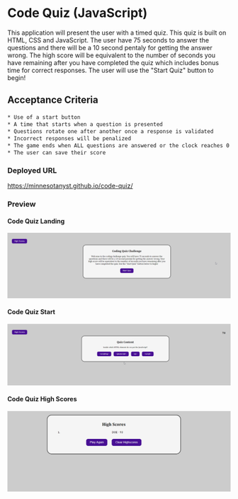 # Code Quiz (JavaScript)

This application will present the user with a timed quiz. This quiz is built on HTML, CSS and JavaScript. The user have 75 seconds to answer the questions and there will be a 10 second pentaly for getting the answer wrong. The high score will be equivalent to the number of seconds you have remaining after you have completed the quiz which includes bonus time for correct responses. The user will use the "Start Quiz" button to begin!

## Acceptance Criteria

```
* Use of a start button
* A time that starts when a question is presented
* Questions rotate one after another once a response is validated
* Incorrect responses will be penalized
* The game ends when ALL questions are answered or the clock reaches 0
* The user can save their score
```

### Deployed URL

https://minnesotanyst.github.io/code-quiz/

### Preview

#### Code Quiz Landing

![Code Quiz Landing](./assets/images/code-quiz-landing.png)

#### Code Quiz Start

![Code Quiz Landing](./assets/images/code-quiz-start.png)

#### Code Quiz High Scores

![Code Quiz Landing](./assets/images/code-quiz-highscore.png)
